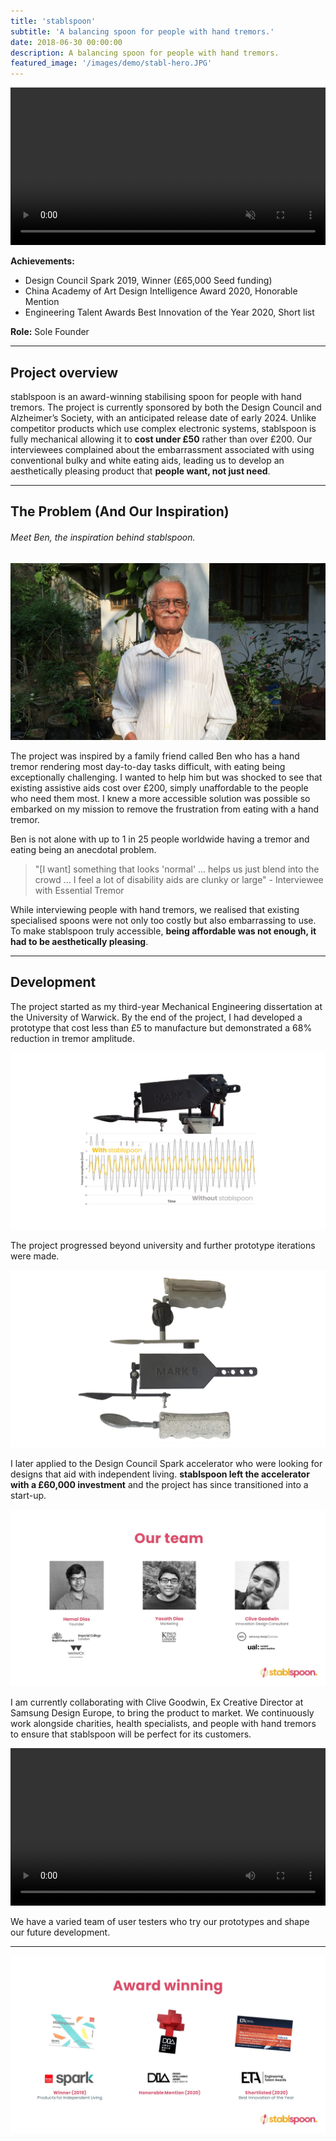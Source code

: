 ```yaml
---
title: 'stablspoon'
subtitle: 'A balancing spoon for people with hand tremors.'
date: 2018-06-30 00:00:00
description: A balancing spoon for people with hand tremors.
featured_image: '/images/demo/stabl-hero.JPG'
---
```


<div>
  <video autoplay="autoplay" loop="loop" controls="true" width="100%" muted="true" playsinline="true" >
    <source src="/images/test.mp4" type="video/mp4">
    Your browser does not support the video tag.
  </video>
</div>



**Achievements:** 

- Design Council Spark 2019, Winner (£65,000 Seed funding)
- China Academy of Art Design Intelligence Award 2020, Honorable Mention
- Engineering Talent Awards Best Innovation of the Year 2020, Short list

**Role:** Sole Founder

---

## Project overview

stablspoon is an award-winning stabilising spoon for people with hand tremors. The project is currently sponsored by both the Design Council and Alzheimer’s Society, with an anticipated release date of early 2024. Unlike competitor products which use complex electronic systems, stablspoon is fully mechanical allowing it to **cost under £50** rather than over £200. Our interviewees complained about the embarrassment associated with using conventional bulky and white eating aids, leading us to develop an aesthetically pleasing product that **people want, not just need**.

---

## The Problem (And Our Inspiration)

###### Meet Ben, the inspiration behind stablspoon.

![](/images/stablspoon/ben.jpg)

The project was inspired by a family friend called Ben who has a hand tremor rendering most day-to-day tasks difficult, with eating being exceptionally challenging. I wanted to help him but was shocked to see that existing assistive aids cost over £200, simply unaffordable to the people who need them most. I knew a more accessible solution was possible so embarked on my mission to remove the frustration from eating with a hand tremor.

Ben is not alone with up to 1 in 25 people worldwide having a tremor and eating being an anecdotal problem.

> "[I want] something that looks 'normal' ... helps us just blend into the crowd ... I feel a lot of disability aids are clunky or large" - Interviewee with Essential Tremor

While interviewing people with hand tremors, we realised that existing specialised spoons were not only too costly but also embarrassing to use. To make stablspoon truly accessible, **being affordable was not enough, it had to be aesthetically pleasing**.

---

## Development

The project started as my third-year Mechanical Engineering dissertation at the University of Warwick. By the end of the project, I had developed a prototype that cost less than £5 to manufacture but demonstrated a 68% reduction in tremor amplitude. 

![](/images/stablspoon/performance.jpg)

The project progressed beyond university and further prototype iterations were made.

![](/images/stablspoon/prototypes.jpg)

I later applied to the Design Council Spark accelerator who were looking for designs that aid with independent living. **stablspoon left the accelerator with a £60,000 investment** and the project has since transitioned into a start-up.

![](/images/stablspoon/team.JPG)

I am currently collaborating with Clive Goodwin, Ex Creative Director at Samsung Design Europe, to bring the product to market. We continuously work alongside charities, health specialists, and people with hand tremors to ensure that stablspoon will be perfect for its customers.

<div>
<video autoplay="autoplay" loop="loop" controls="true" width="100%" mute="true" playsinline="true" >
  <source src="/images/test.mp4" type="video/mp4">
</video>
</div>

We have a varied team of user testers who try our prototypes and shape our future development. 

---

![](/images/stablspoon/awards.JPG)